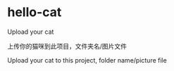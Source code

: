 # hello-cat
Upload your cat

上传你的猫咪到此项目，文件夹名/图片文件

Upload your cat to this project, folder name/picture file